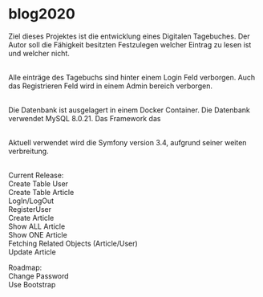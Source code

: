blog2020
========

Ziel dieses Projektes ist die entwicklung eines Digitalen Tagebuches.
Der Autor soll die Fähigkeit besitzten Festzulegen welcher Eintrag zu lesen ist und welcher nicht.</br></br>

Alle einträge des Tagebuchs sind hinter einem Login Feld verborgen.
Auch das Registrieren Feld wird in einem Admin bereich verborgen. </br></br>

Die Datenbank ist ausgelagert in einem Docker Container.
Die Datenbank verwendet MySQL 8.0.21. Das Framework das </br></br>

Aktuell verwendet wird die Symfony version 3.4, aufgrund seiner weiten verbreitung.</br></br>

Current Release:</br>
Create Table User</br>
Create Table Article</br>
LogIn/LogOut</br>
RegisterUser</br>
Create Article</br>
Show ALL Article</br>
Show ONE Article</br>
Fetching Related Objects (Article/User)</br>
Update Article</br>

Roadmap:</br>
Change Password</br>
Use Bootstrap</br>
